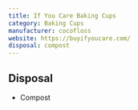 ```yaml
---
title: If You Care Baking Cups
category: Baking Cups
manufacturer: cocofloss
website: https://buyifyoucare.com/
disposal: compost
---
```


## Disposal

- Compost